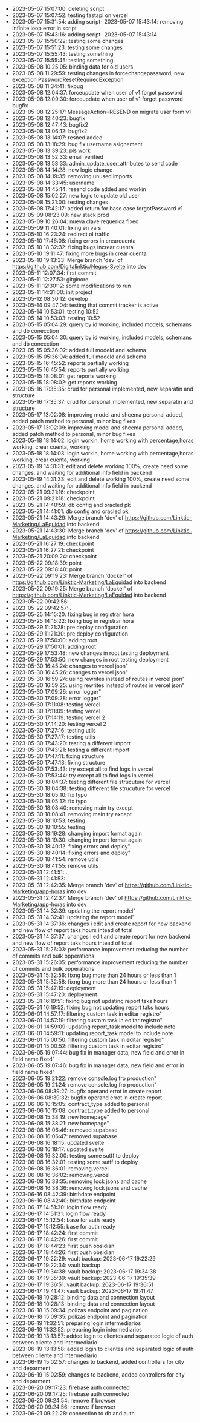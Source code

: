 - 2023-05-07 15:07:00: deleting script
- 2023-05-07 15:07:52: testing fastapi on vercel
- 2023-05-07 15:31:54: adding script- 2023-05-07 15:43:14: removing infinite loop error in script
- 2023-05-07 15:43:16: adding script- 2023-05-07 15:43:14
- 2023-05-07 15:50:22: testing some changes
- 2023-05-07 15:51:23: testing some changes
- 2023-05-07 15:55:43: testing something
- 2023-05-07 15:55:45: testing something
- 2023-05-08 10:25:05: binding data for old users
- 2023-05-08 11:29:59: testing changes in forcechangepassword, new exception PasswordResetRequiredException
- 2023-05-08 11:34:41: fixbug
- 2023-05-08 12:04:37: forceupdate when user of v1 forgot password
- 2023-05-08 12:09:30: forceupdate when user of v1 forgot password bugfix
- 2023-05-08 12:25:17: MessageAction=RESEND on migrate user form v1
- 2023-05-08 12:40:23: bugfix
- 2023-05-08 12:47:43: bugfix2
- 2023-05-08 13:06:12: bugfix2
- 2023-05-08 13:14:07: resned added
- 2023-05-08 13:18:29: bug fix username asignement
- 2023-05-08 13:39:23: pls work
- 2023-05-08 13:52:33: email_verified
- 2023-05-08 13:58:33: admin_update_user_attributes to send code
- 2023-05-08 14:14:28: new logic change
- 2023-05-08 14:19:35: removing unused imports
- 2023-05-08 14:33:45: username
- 2023-05-08 14:45:14:  resend code added and workin
- 2023-05-08 15:02:27: new logic to update old user
- 2023-05-08 15:21:00: testing changes
- 2023-05-08 17:42:17: added return for base case forgotPassword v1
- 2023-05-09 08:23:09: new stack prod
- 2023-05-09 10:26:04: nueva clave requerida fixed
- 2023-05-09 11:40:01:  fixing en vars
- 2023-05-10 16:23:24: redirect ol traffic
- 2023-05-10 17:46:08: fixing errors in crearcuenta
- 2023-05-10 18:32:32: fixing bugs increar cuenta
- 2023-05-10 19:11:47: fixing more bugs in crear cuenta
- 2023-05-10 19:13:33: Merge branch 'dev' of https://github.com/Digitalinktic/Negos-Svelte into dev
- 2023-05-11 12:07:34: first commit
- 2023-05-11 12:27:53: gitginore
- 2023-05-11 12:30:12: some modifications to run
- 2023-05-11 14:31:00: init project
- 2023-05-12 08:30:12: develop
- 2023-05-14 09:47:04: testing that commit tracker is active
- 2023-05-14 10:53:01: testing 10:52
- 2023-05-14 10:53:03: testing 10:52
- 2023-05-15 05:04:29: query by id working, included models, schemans and db conecction
- 2023-05-15 05:04:30: query by id working, included models, schemans and db conecction
- 2023-05-15 05:36:02: added full modeld and schema
- 2023-05-15 05:36:04: added full modeld and schema
- 2023-05-15 16:45:52: reports partially working
- 2023-05-15 16:45:54: reports partially working
- 2023-05-15 18:08:01: get reports working
- 2023-05-15 18:08:02: get reports working
- 2023-05-16 17:35:35: crud for personal implemented, new separatin and structure
- 2023-05-16 17:35:37: crud for personal implemented, new separatin and structure
- 2023-05-17 13:02:08: improving model and shcema personal added, added patch method to personal, minor bug fixes
- 2023-05-17 13:02:09: improving model and shcema personal added, added patch method to personal, minor bug fixes
- 2023-05-18 18:14:02: login workin, home working with percentage,horas working, crear cuenta, working
- 2023-05-18 18:14:03: login workin, home working with percentage,horas working, crear cuenta, working
- 2023-05-19 14:31:31: edit and delete working 100%, create need some changes, and waiting for additional info field in backend
- 2023-05-19 14:31:33: edit and delete working 100%, create need some changes, and waiting for additional info field in backend
- 2023-05-21 09:21:16: checkpoint
- 2023-05-21 09:21:18: checkpoint
- 2023-05-21 14:40:59: db config and oracled pk
- 2023-05-21 14:41:01: db config and oracled pk
- 2023-05-21 14:43:29: Merge branch 'dev' of https://github.com/Linktic-Marketing/LaEquidad into backend
- 2023-05-21 14:43:30: Merge branch 'dev' of https://github.com/Linktic-Marketing/LaEquidad into backend
- 2023-05-21 16:27:19: checkpoint
- 2023-05-21 16:27:21: checkpoint
- 2023-05-21 20:09:24: checkpoint
- 2023-05-22 09:18:39: point
- 2023-05-22 09:18:40: point
- 2023-05-22 09:19:23: Merge branch 'docker' of https://github.com/Linktic-Marketing/LaEquidad into backend
- 2023-05-22 09:19:25: Merge branch 'docker' of https://github.com/Linktic-Marketing/LaEquidad into backend
- 2023-05-22 09:42:56: .
- 2023-05-22 09:42:57: .
- 2023-05-25 14:15:20: fixing bug in registrar hora
- 2023-05-25 14:15:22: fixing bug in registrar hora
- 2023-05-29 11:21:28: pre deploy configuration
- 2023-05-29 11:21:30: pre deploy configuration
- 2023-05-29 17:50:00: adding root
- 2023-05-29 17:50:01: adding root
- 2023-05-29 17:53:48:  new changes in root testing deployment
- 2023-05-29 17:53:50:  new changes in root testing deployment
- 2023-05-30 16:45:24: changes to vercel json"
- 2023-05-30 16:45:26: changes to vercel json"
- 2023-05-30 16:59:24: using rewrites instead of routes in vercel json"
- 2023-05-30 16:59:25: using rewrites instead of routes in vercel json"
- 2023-05-30 17:09:26: error logger"
- 2023-05-30 17:09:28: error logger"
- 2023-05-30 17:11:08: testing vercel
- 2023-05-30 17:11:09: testing vercel
- 2023-05-30 17:14:19: testing vercel 2
- 2023-05-30 17:14:20: testing vercel 2
- 2023-05-30 17:27:16: testing utils
- 2023-05-30 17:27:17: testing utils
- 2023-05-30 17:43:20: testing a different import
- 2023-05-30 17:43:21: testing a different import
- 2023-05-30 17:47:11: fixing structure
- 2023-05-30 17:47:13: fixing structure
- 2023-05-30 17:53:43: try except all to find logs in vercel
- 2023-05-30 17:53:44: try except all to find logs in vercel
- 2023-05-30 18:04:37: testing different file strucuture for vercel
- 2023-05-30 18:04:38: testing different file strucuture for vercel
- 2023-05-30 18:05:10: fix typo
- 2023-05-30 18:05:12: fix typo
- 2023-05-30 18:08:40: removing main try except
- 2023-05-30 18:08:41: removing main try except
- 2023-05-30 18:10:53: testing
- 2023-05-30 18:10:55: testing
- 2023-05-30 18:19:28: changing import format again
- 2023-05-30 18:19:30: changing import format again
- 2023-05-30 18:40:12: fixing errors and deploy"
- 2023-05-30 18:40:14: fixing errors and deploy"
- 2023-05-30 18:41:54: remove utils
- 2023-05-30 18:41:55: remove utils
- 2023-05-31 12:41:51: .
- 2023-05-31 12:41:53: .
- 2023-05-31 12:42:35: Merge branch 'dev' of https://github.com/Linktic-Marketing/app-horas into dev
- 2023-05-31 12:42:37: Merge branch 'dev' of https://github.com/Linktic-Marketing/app-horas into dev
- 2023-05-31 14:32:39: updating the report model"
- 2023-05-31 14:32:41: updating the report model"
- 2023-05-31 14:37:36: changes i edit and create report for new backend and new flow of report taks hours intead of total
- 2023-05-31 14:37:37: changes i edit and create report for new backend and new flow of report taks hours intead of total
- 2023-05-31 15:26:03: performance improvement reducing the number of commits and bulk opperations
- 2023-05-31 15:26:05: performance improvement reducing the number of commits and bulk opperations
- 2023-05-31 15:32:56: fixng bug more than 24 hours or less than 1
- 2023-05-31 15:32:58: fixng bug more than 24 hours or less than 1
- 2023-05-31 15:47:19: deployment
- 2023-05-31 15:47:20: deployment
- 2023-05-31 16:19:51: fixing bug not updating report taks hours
- 2023-05-31 16:19:52: fixing bug not updating report taks hours
- 2023-06-01 14:57:17: filtering custom task in editar registro"
- 2023-06-01 14:57:19: filtering custom task in editar registro"
- 2023-06-01 14:59:09: updating report_task model to include note
- 2023-06-01 14:59:11: updating report_task model to include note
- 2023-06-01 15:00:50: filtering custom task in editar registro"
- 2023-06-01 15:00:52: filtering custom task in editar registro"
- 2023-06-05 19:07:44: bug fix in manager data, new field and error in field name fixed"
- 2023-06-05 19:07:46: bug fix in manager data, new field and error in field name fixed"
- 2023-06-05 19:21:22: remove console.log fro production"
- 2023-06-05 19:21:24: remove console.log fro production"
- 2023-06-06 08:39:27: bugfix operand errot in create report
- 2023-06-06 08:39:32: bugfix operand errot in create report
- 2023-06-06 10:15:05: contract_type added to personal
- 2023-06-06 10:15:08: contract_type added to personal
- 2023-06-08 15:38:19: new homepage"
- 2023-06-08 15:38:21: new homepage"
- 2023-06-08 16:06:46: removed supabase
- 2023-06-08 16:06:47: removed supabase
- 2023-06-08 16:18:15: updated svelte
- 2023-06-08 16:18:17: updated svelte
- 2023-06-08 16:32:00: testing some sutff to deploy
- 2023-06-08 16:32:01: testing some sutff to deploy
- 2023-06-08 16:36:01: removing.vercel
- 2023-06-08 16:36:02: removing.vercel
- 2023-06-08 16:38:35: removing lock jsons and cache
- 2023-06-08 16:38:36: removing lock jsons and cache
- 2023-06-16 08:42:39: birthdate endpoint
- 2023-06-16 08:42:40: birthdate endpoint
- 2023-06-17 14:51:30: login flow ready
- 2023-06-17 14:51:31: login flow ready
- 2023-06-17 15:12:54: base for auth ready
- 2023-06-17 15:12:55: base for auth ready
- 2023-06-17 18:42:24: first commit
- 2023-06-17 18:42:26: first commit
- 2023-06-17 18:44:23: first push obsidian
- 2023-06-17 18:44:26: first push obsidian
- 2023-06-17 19:22:29: vault backup: 2023-06-17 19:22:29
- 2023-06-17 19:22:34: vault backup
- 2023-06-17 19:34:38: vault backup: 2023-06-17 19:34:38
- 2023-06-17 19:35:39: vault backup: 2023-06-17 19:35:39
- 2023-06-17 19:36:51: vault backup: 2023-06-17 19:36:51
- 2023-06-17 19:41:47: vault backup: 2023-06-17 19:41:47
- 2023-06-18 10:28:12: binding data and connection layout
- 2023-06-18 10:28:13: binding data and connection layout
- 2023-06-18 15:09:34: polizas endpoint and pagination
- 2023-06-18 15:09:35: polizas endpoint and pagination
- 2023-06-19 11:32:51: preparing login intermediarios
- 2023-06-19 11:32:52: preparing login intermediarios
- 2023-06-19 13:13:57: added login to clientes and separated logic of auth between cliente and intermediario
- 2023-06-19 13:13:58: added login to clientes and separated logic of auth between cliente and intermediario
- 2023-06-19 15:02:57: changes to backend, added controllers for city and deparment
- 2023-06-19 15:02:59: changes to backend, added controllers for city and deparment
- 2023-06-20 09:17:23: firebase auth connected
- 2023-06-20 09:17:25: firebase auth connected
- 2023-06-20 09:24:54: remove if browser
- 2023-06-20 09:24:56: remove if browser
- 2023-06-21 09:22:28: connection to db and auth
